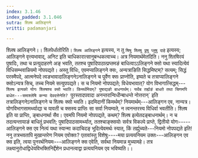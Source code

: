 ```yaml
---
index: 3.1.46
index_padded: 3.1.046
sutra: श्लिष आलिङ्गने
vritti: padamanjari

---
```

श्लिष आलिङ्गने।। श्लिपेर्धातोरिति। `श्लिष आलिङ्गने` इत्यस्य, न तु `श्रिषु श्लिषु प्रुषु प्लुषु दाहे` इत्यस्य; आलिङ्गने वृत्त्यभावाद्, अनिट इति चाधिकारात्सानुबन्धकत्वाच्च। अत्र नियमार्थमेतदिति। ननु श्लिषिरयं पुषादिः, तथा च प्रत्युदाहरणे अङ् भवति, ततश्च पुषादिपाठात्प्रप्तमङं बाधित्वाऽऽलिङ्गने क्सो यथा स्यादित्येवं विधिसम्भवान्नियमो नोपपद्यते। अस्तु विधिः, एवमप्यालिङ्गने क्सः, अन्यत्राङिति सिद्धमिष्टम्? सत्यम्; सिद्धं परस्मैपदे, आत्मनेपदे त्वङभावादालिङ्गनेऽनालिङ्गने च पूर्वेण क्सः प्राप्नोति, इष्यते च तत्राप्यालिङ्गने क्सोऽन्यत्र सिच्, तच्च नियमे सत्युपपद्यते। स च नियमो नोपपद्यते; विधेयभावात्? योग विभागात्सिद्धम्---`श्लिषः इत्यको योगः श्लिषश्च क्सो भवति। किमर्थमिदम्? पुषाद्यङो बाधनार्थम्। यथैब तर्ह्यङं बाधते तथा चिणमपि बाधेत---समाश्लेषि कन्या देवदत्तेनेति? `पुरस्तादपवादा अनन्तरान्विधीन्बाधन्ते नोत्तरान्` इति तत्रालिङ्गनेऽनालिङ्गने च श्लिषः क्सो भवति। इदमिदानीं किमर्थम्? नियमार्थम्---आलिङ्गन एव, नान्यत्र। योगविभागसामर्थ्याद्या च यावती च क्सस्य प्राप्तिः सा सर्वा नियम्यते, न त्वनन्तरस्य विधिर्वा भवतीति। श्लिष इति या प्राप्तिः, ङ्बाधनार्था सैव। एवमपि नियमो नोपपद्यते, कथम्? श्लिष इत्येतदङ्बाधनार्थम्। न च तदत्यन्तायाङं बाधितुं प्रभवति; पुषादिपाठसामर्थ्यात्, ततश्चाङ्क्सयोः सर्वत्र विकल्पे प्राप्ते, द्वितीयो योगः-----आलिङ्गने क्स एव नित्यं यथा स्यान्मा कदाचिदङ् भूदित्येवमर्थः स्यात्, किं तर्ह्युच्यते---नियमो नोपपद्यते इति! ननु तत्रभवतापि मुखान्तरेण नियम एवोक्तः? एतावांस्तु विशेषुः----मया प्रत्ययनियम उक्तः---आलिङ्गन एव क्स इति, त्वया पुनरर्थनियमः---आलिङ्गने क्स एवेति, सर्वथा नियमान्न मुच्यामहे। तत्र लक्ष्यानुरोधाद्विधेयविभक्तिनिर्द्देशेन प्रधानत्वाद्वा प्रत्ययनियम एव भविष्यति।।